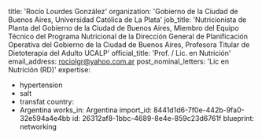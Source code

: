 title: 'Rocío Lourdes González'
organization: 'Gobierno de la Ciudad de Buenos Aires, Universidad Católica de La Plata'
job_title: 'Nutricionista de Planta del Gobierno de la Ciudad de Buenos Aires, Miembro del Equipo Técnico del Programa Nutricional de la Dirección General de Planificación Operativa del Gobierno de la Ciudad de Buenos Aires, Profesora Titular de Dietoterapia del Adulto UCALP'
official_title: 'Prof. / Lic. en Nutrición'
email_address: rociolgr@yahoo.com.ar
post_nominal_letters: 'Lic en Nutrición (RD)'
expertise:
  - hypertension
  - salt
  - transfat
country:
  - Argentina
works_in: Argentina
import_id: 8441d1d6-7f0e-442b-9fa0-32e594a4e4bb
id: 26312af8-1bbc-4689-8e4e-859c23d6761f
blueprint: networking

